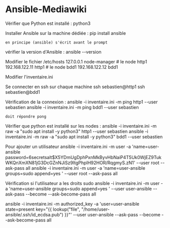 # Ansible-Mediawiki

Vérifier que Python est installé :
    python3

Installer Ansible sur la machine dédiée :
    pip install ansible

    en principe (ansible) s'écrit avant le prompt

vérifier la version d'Ansible :
    ansible --version

Modifier le fichier /etc/hosts
    127.0.0.1 node-manager
    # le node http1
    192.168.122.11 http1
    # le node bdd1
    192.168.122.12 bdd1

Modifier l'inventaire.ini

Se connecter en ssh sur chaque machine 
    ssh sebastien@http1
    ssh sebastien@bdd1

Vérification de la connexion :
    ansible -i inventaire.ini -m ping http1 --user sebastien
    ansible -i inventaire.ini -m ping bdd1 --user sebastien

    doit répondre pong

Vérifier que python est installé sur les nodes :
    ansible -i inventaire.ini -m raw -a "sudo apt install -y python3" http1 --user sebastien
    ansible -i inventaire.ini -m raw -a "sudo apt install -y python3" bdd1 --user sebastien

Pour ajouter un utilisateur
ansible -i inventaire.ini -m user -a 'name=user-ansible
password=$6$secretsalt$X5YDmUgDphPxnMkByvHbNaiP4T5Uk0WjEZ9TukWKQnXmXN81jG3DcGZnNJiSz9ltgPhplH92HOR/RqgmyS.zN1' --user root --ask-pass all
ansible -i inventaire.ini -m user -a 'name=user-ansible groups=sudo append=yes ' --user root --ask-pass all

Vérification si l'utilisateur a les droits sudo
ansible -i inventaire.ini -m user -a 'name=user-ansible groups=sudo append=yes ' --user user-ansible --ask-pass --become --ask-become-pass all

ansible -i inventaire.ini -m authorized_key -a 'user=user-ansible state=present key="{{
lookup("file", "/home/user-ansible/.ssh/id_ecdsa.pub") }}"' --user user-ansible --ask-pass --become --ask-become-pass all
